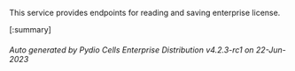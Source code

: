 






This service provides endpoints for reading and saving enterprise license.

[:summary]

###### Auto generated by Pydio Cells Enterprise Distribution v4.2.3-rc1 on 22-Jun-2023
